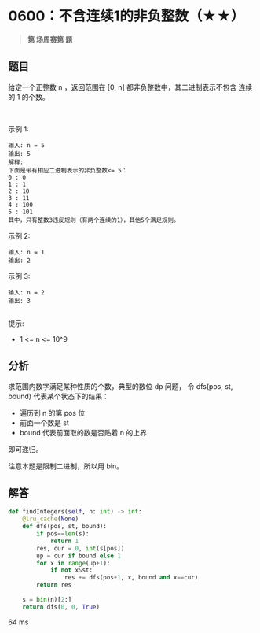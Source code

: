 # 0600：不含连续1的非负整数（★★）


> **第  场周赛第  题**

## 题目

给定一个正整数 n ，返回范围在 [0, n] 都非负整数中，其二进制表示不包含 连续的 1 的个数。

 

示例 1:

    输入: n = 5
    输出: 5
    解释: 
    下面是带有相应二进制表示的非负整数<= 5：
    0 : 0
    1 : 1
    2 : 10
    3 : 11
    4 : 100
    5 : 101
    其中，只有整数3违反规则（有两个连续的1），其他5个满足规则。
示例 2:

    输入: n = 1
    输出: 2
示例 3:
    
    输入: n = 2
    输出: 3
     

提示:
- 1 <= n <= 10^9



## 分析

求范围内数字满足某种性质的个数，典型的数位 dp 问题，
令 dfs(pos, st, bound) 代表某个状态下的结果：
- 遍历到 n 的第 pos 位
- 前面一个数是 st
- bound 代表前面取的数是否贴着 n 的上界

即可递归。

注意本题是限制二进制，所以用 bin。
	
## 解答

```python
def findIntegers(self, n: int) -> int:
    @lru_cache(None)
    def dfs(pos, st, bound):
        if pos==len(s):
            return 1
        res, cur = 0, int(s[pos])
        up = cur if bound else 1
        for x in range(up+1):
            if not x&st:
                res += dfs(pos+1, x, bound and x==cur)
        return res
    
    s = bin(n)[2:]
    return dfs(0, 0, True)
```
64 ms

